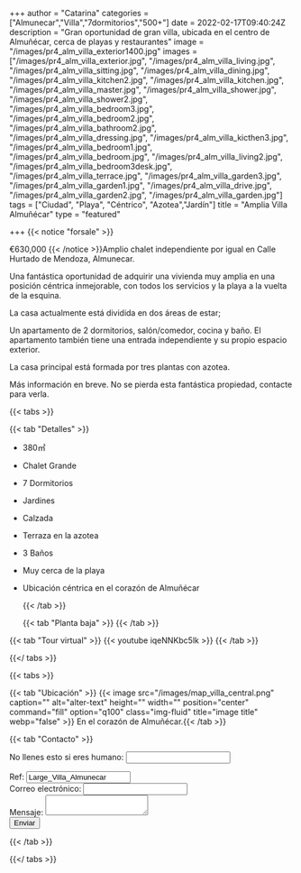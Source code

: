 +++
author = "Catarina"
categories = ["Almunecar","Villa","7dormitorios","500+"]
date = 2022-02-17T09:40:24Z
description = "Gran oportunidad de gran villa, ubicada en el centro de Almuñécar, cerca de playas y restaurantes"
image = "/images/pr4_alm_villa_exterior1400.jpg"
images = ["/images/pr4_alm_villa_exterior.jpg", "/images/pr4_alm_villa_living.jpg", "/images/pr4_alm_villa_sitting.jpg", "/images/pr4_alm_villa_dining.jpg", "/images/pr4_alm_villa_kitchen2.jpg", "/images/pr4_alm_villa_kitchen.jpg", "/images/pr4_alm_villa_master.jpg", "/images/pr4_alm_villa_shower.jpg", "/images/pr4_alm_villa_shower2.jpg", "/images/pr4_alm_villa_bedroom3.jpg", "/images/pr4_alm_villa_bedroom2.jpg", "/images/pr4_alm_villa_bathroom2.jpg", "/images/pr4_alm_villa_dressing.jpg", "/images/pr4_alm_villa_kicthen3.jpg", "/images/pr4_alm_villa_bedroom1.jpg", "/images/pr4_alm_villa_bedroom.jpg", "/images/pr4_alm_villa_living2.jpg", "/images/pr4_alm_villa_bedroom3desk.jpg", "/images/pr4_alm_villa_terrace.jpg", "/images/pr4_alm_villa_garden3.jpg", "/images/pr4_alm_villa_garden1.jpg", "/images/pr4_alm_villa_drive.jpg", "/images/pr4_alm_villa_garden2.jpg", "/images/pr4_alm_villa_garden.jpg"]
tags = ["Ciudad", "Playa", "Céntrico", "Azotea","Jardín"]
title = "Amplia Villa Almuñécar"
type = "featured"

+++
{{< notice "forsale" >}}

€630,000 {{< /notice >}}Amplio chalet independiente por igual en Calle Hurtado de Mendoza, Almunecar.

Una fantástica oportunidad de adquirir una vivienda muy amplia en una posición céntrica inmejorable, con todos los servicios y la playa a la vuelta de la esquina.

La casa actualmente está dividida en dos áreas de estar;

Un apartamento de 2 dormitorios, salón/comedor, cocina y baño. El apartamento también tiene una entrada independiente y su propio espacio exterior.

La casa principal está formada por tres plantas con azotea.

Más información en breve. No se pierda esta fantástica propiedad, contacte para verla.

{{< tabs >}}

{{< tab "Detalles" >}}

* 380&#x33A1;
* Chalet Grande
* 7 Dormitorios
* Jardines
* Calzada
* Terraza en la azotea
* 3 Baños
* Muy cerca de la playa
* Ubicación céntrica en el corazón de Almuñécar

  {{< /tab >}}

  {{< tab "Planta baja" >}}  {{< /tab >}}

{{< tab "Tour virtual" >}} {{< youtube iqeNNKbc5lk >}} {{< /tab >}}

{{</ tabs >}}

{{< tabs >}}

{{< tab "Ubicación" >}} {{< image src="/images/map_villa_central.png" caption="" alt="alter-text" height="" width="" position="center" command="fill" option="q100" class="img-fluid" title="image title" webp="false" >}} En el corazón de Almuñécar.{{< /tab >}}

{{< tab "Contacto" >}} <form name="propertyContact" method="POST" netlify-honeypot="bot-field" data-netlify="true">
<div class="form-group">
<p class="hidden"><label>No llenes esto si eres humano: <input name="bot-field" /></label></p>
</div>
<div class="form-group">
<label>Ref: <input name="property-ref" class="form-control" value="Large_Villa_Almunecar" readonly/></label>
</div>
<div class="form-group">
<label>Correo electrónico: <input type="text" class="form-control" name="email" /></label>
</div>
<div class="form-group">
<label>Mensaje: </label> <textarea name="message" class="form-control"></textarea>
</div>
<button type="submit" class="btn btn-primary">Enviar</button>
</form> {{< /tab >}}

{{</ tabs >}}